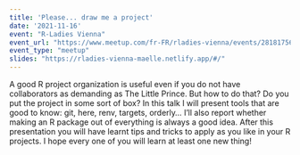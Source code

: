 ```yaml
---
title: 'Please... draw me a project'
date: '2021-11-16'
event: "R-Ladies Vienna"
event_url: "https://www.meetup.com/fr-FR/rladies-vienna/events/281817565/"
event_type: "meetup"
slides: "https://rladies-vienna-maelle.netlify.app/#/"
---
```



A good R project organization is useful even if you do not have collaborators as demanding as The Little Prince. But how to do that? Do you put the project in some sort of box? In this talk I will present tools that are good to know: git, here, renv, targets, orderly… I’ll also report whether making an R package out of everything is always a good idea. After this presentation you will have learnt tips and tricks to apply as you like in your R projects. I hope every one of you will learn at least one new thing!
